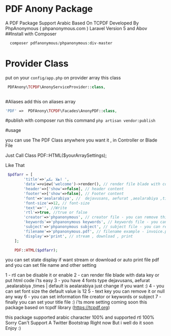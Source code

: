 # PDF Anony Package
A PDF Package Support Arabic Based On TCPDF Developed By PhpAnonymous ( phpanonymous.com )
Laravel Version 5 and Abov 
##Install with Composer 
```php
  composer pdfanonymous/phpanonymous:div-master
```
# Provider Class 
put on your ` config/app.php ` on provider array this class
```php
 PDFAnony\TCPDF\AnonyServiceProvider::class,
 
```

#Aliases 
add this on aliases array
```php 
'PDF' =>  PDFAnony\TCPDF\Facades\AnonyPDF::class,
```
#publish 
with composer run this command `php artisan vendor:publish `

#usage 

you can use The PDF Class anywhere you want it , in Controller or Blade File 

Just Call Class PDF::HTML($yourArraySettings);

Like That 

```php
 $pdfarr = [
		'title'=>'اهلا بكم ',
		'data'=>view('welcome')->render(), // render file blade with content html
		'header'=>['show'=>false], // header content
		'footer'=>['show'=>false], // Footer content
		'font'=>'aealarabiya', //  dejavusans, aefurat ,aealarabiya ,times
		'font-size'=>12, // font-size 
		'text'=>'', //Write
		'rtl'=>true, //true or false 
		'creator'=>'phpanonymous', // creator file - you can remove this key
		'keywords'=>'phpanonymous keywords', // keywords file - you can remove this key
		'subject'=>'phpanonymous subject', // subject file - you can remove this key
		'filename'=>'phpanonymous.pdf', // filename example - invoice.pdf
		'display'=>'print', // stream , download , print
	];

   	PDF::HTML($pdfarr);

```
you can set state display if want stream or download or auto print file pdf 
and you can set file name and other setting 

1 - rtl can be disable it or enable 
2 - can render file blade with data key or put html code i'ts easy 
3 - you have 4 fonts type  dejavusans, aefurat ,aealarabiya ,times  | default is  aealarabiya just change if you want :) 
4 - you can set font size the default value is 12 
5 - text key you can remove it or null any way 
6 - you can set information file creator or keywords or subject 
7 - finally you can set your title file :) i'ts more setting coming soon 
this package based on tcpdf library (https://tcpdf.org)

this package supported arabic character 100% and supported rtl 100% 
Sorry Can't Support A Twitter Bootstrap Right now But i well do it soon 
Enjoy :) 


